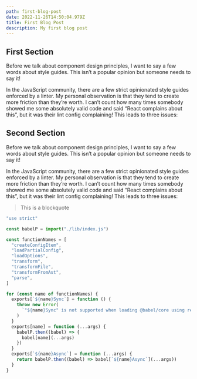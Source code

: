 ```yaml
---
path: first-blog-post
date: 2022-11-26T14:50:04.979Z
title: First Blog Post
description: My first blog post
---
```


## First Section

Before we talk about component design principles, I want to say a few words about style guides. This isn’t a popular opinion but someone needs to say it!

In the JavaScript community, there are a few strict opinionated style guides enforced by a linter. My personal observation is that they tend to create more friction than they’re worth. I can’t count how many times somebody showed me some absolutely valid code and said “React complains about this”, but it was their lint config complaining! This leads to three issues:

## Second Section

Before we talk about component design principles, I want to say a few words about style guides. This isn’t a popular opinion but someone needs to say it!

In the JavaScript community, there are a few strict opinionated style guides enforced by a linter. My personal observation is that they tend to create more friction than they’re worth. I can’t count how many times somebody showed me some absolutely valid code and said “React complains about this”, but it was their lint config complaining! This leads to three issues:

> This is a blockquote

```js
"use strict"

const babelP = import("./lib/index.js")

const functionNames = [
  "createConfigItem",
  "loadPartialConfig",
  "loadOptions",
  "transform",
  "transformFile",
  "transformFromAst",
  "parse",
]

for (const name of functionNames) {
  exports[`${name}Sync`] = function () {
    throw new Error(
      `"${name}Sync" is not supported when loading @babel/core using require()`
    )
  }
  exports[name] = function (...args) {
    babelP.then((babel) => {
      babel[name](...args)
    })
  }
  exports[`${name}Async`] = function (...args) {
    return babelP.then((babel) => babel[`${name}Async`](...args))
  }
}
```
